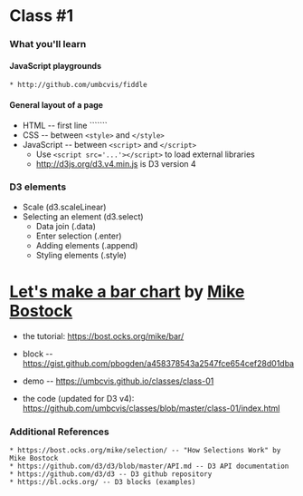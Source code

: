 # Class #1

### What you'll learn

#### JavaScript playgrounds
    * http://github.com/umbcvis/fiddle

#### General layout of a page

* HTML -- first line ```<!DOCTYPE html>````
* CSS -- between ```<style>``` and ```</style>```
* JavaScript -- between ```<script>``` and ```</script>```
    * Use ```<script src='...'></script>``` to load external libraries
    * <http://d3js.org/d3.v4.min.js> is D3 version 4

### D3 elements

* Scale (d3.scaleLinear)
* Selecting an element (d3.select)
    * Data join (.data)
    * Enter selection (.enter)
    * Adding elements (.append)
    * Styling elements (.style)

# [Let's make a bar chart](https://bost.ocks.org/mike/bar/) by [Mike Bostock](http://bost.ocks.org)

* the tutorial: https://bost.ocks.org/mike/bar/

* block -- https://gist.github.com/pbogden/a458378543a2547fce654cef28d01dba

* demo -- https://umbcvis.github.io/classes/class-01

* the code (updated for D3 v4): https://github.com/umbcvis/classes/blob/master/class-01/index.html

### Additional References

    * https://bost.ocks.org/mike/selection/ -- "How Selections Work" by Mike Bostock
    * https://github.com/d3/d3/blob/master/API.md -- D3 API documentation
    * https://github.com/d3/d3 -- D3 github repository
    * https://bl.ocks.org/ -- D3 blocks (examples)
